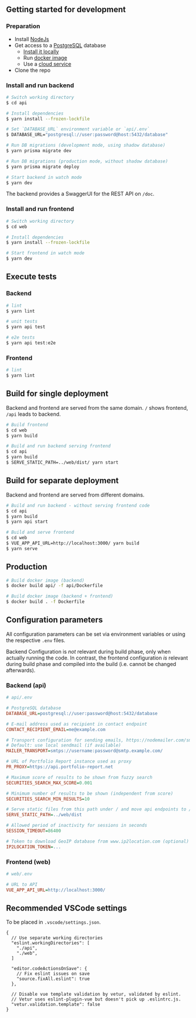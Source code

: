 ## Getting started for development

### Preparation
- Install [NodeJs](https://nodejs.org/)
- Get access to a [PostgreSQL](https://www.postgresql.org/) database
  - [Install it locally](https://www.postgresql.org/download/)
  - Run [docker image](https://hub.docker.com/_/postgres)
  - Use a [cloud service](https://www.postgresql.org/support/professional_hosting/)
- Clone the repo

### Install and run backend
```bash
# Switch working directory
$ cd api

# Install dependencies
$ yarn install --frozen-lockfile

# Set `DATABASE_URL` environment variable or `api/.env`
$ DATABASE_URL="postgresql://user:password@host:5432/database"

# Run DB migrations (development mode, using shadow database)
$ yarn prisma migrate dev

# Run DB migrations (production mode, without shadow database)
$ yarn prisma migrate deploy

# Start backend in watch mode
$ yarn dev
```

The backend provides a SwaggerUI for the REST API on `/doc`.

### Install and run frontend

```bash
# Switch working directory
$ cd web

# Install dependencies
$ yarn install --frozen-lockfile

# Start frontend in watch mode
$ yarn dev
```

## Execute tests

### Backend

```bash
# lint
$ yarn lint

# unit tests
$ yarn api test

# e2e tests
$ yarn api test:e2e
```

### Frontend

```bash
# lint
$ yarn lint
```

## Build for single deployment

Backend and frontend are served from the same domain. `/` shows frontend, `/api` leads to backend.

```bash
# Build frontend
$ cd web
$ yarn build

# Build and run backend serving frontend
$ cd api
$ yarn build
$ SERVE_STATIC_PATH=../web/dist/ yarn start
```

## Build for separate deployment

Backend and frontend are served from different domains.

```bash
# Build and run backend - without serving frontend code
$ cd api
$ yarn build
$ yarn api start

# Build and serve frontend
$ cd web
$ VUE_APP_API_URL=http://localhost:3000/ yarn build
$ yarn serve
```

## Production

```bash
# Build docker image (backend)
$ docker build api/ -f api/Dockerfile

# Build docker image (backend + frontend)
$ docker build . -f Dockerfile
```

## Configuration parameters

All configuration parameters can be set via environment variables or using the respective `.env` files.

Backend Configuration is *not* relevant during build phase, only when actually running the code. In contrast, the frontend configuration *is* relevant during build phase and compiled into the build (i.e. cannot be changed afterwards).

### Backend (api)

```ini
# api/.env

# PostgreSQL database
DATABASE_URL=postgresql://user:password@host:5432/database

# E-mail address used as recipient in contact endpoint
CONTACT_RECIPIENT_EMAIL=me@example.com

# Transport configuration for sending emails, https://nodemailer.com/smtp/
# Default: use local sendmail (if available)
MAILER_TRANSPORT=smtps://username:password@smtp.example.com/

# URL of Portfolio Report instance used as proxy
PR_PROXY=https://api.portfolio-report.net

# Maximum score of results to be shown from fuzzy search
SECURITIES_SEARCH_MAX_SCORE=0.001

# Minimum number of results to be shown (independent from score)
SECURITIES_SEARCH_MIN_RESULTS=10

# Serve static files from this path under / and move api endpoints to /api
SERVE_STATIC_PATH=../web/dist

# Allowed period of inactivity for sessions in seconds
SESSION_TIMEOUT=86400

# Token to download GeoIP database from www.ip2location.com (optional)
IP2LOCATION_TOKEN=...
```

### Frontend (web)

```ini
# web/.env

# URL to API
VUE_APP_API_URL=http://localhost:3000/
```

## Recommended VSCode settings

To be placed in `.vscode/settings.json`.

```jsonc
{
  // Use separate working directories
  "eslint.workingDirectories": [
    "./api",
    "./web",
  ]

  "editor.codeActionsOnSave": {
    // Fix eslint issues on save
    "source.fixAll.eslint": true
  },

  // Disable vue template validation by vetur, validated by eslint.
  // Vetur uses eslint-plugin-vue but doesn't pick up .eslintrc.js.
  "vetur.validation.template": false
}
```
